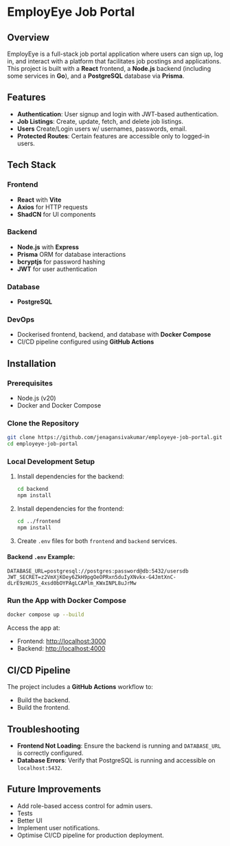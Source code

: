 
# EmployEye Job Portal

## Overview
EmployEye is a full-stack job portal application where users can sign up, log in, and interact with a platform that facilitates job postings and applications. This project is built with a **React** frontend, a **Node.js** backend (including some services in **Go**), and a **PostgreSQL** database via **Prisma**.

## Features
- **Authentication**: User signup and login with JWT-based authentication.
- **Job Listings**: Create, update, fetch, and delete job listings.
- **Users** Create/Login users w/ usernames, passwords, email.
- **Protected Routes**: Certain features are accessible only to logged-in users.

## Tech Stack
### Frontend
- **React** with **Vite**
- **Axios** for HTTP requests
- **ShadCN** for UI components

### Backend
- **Node.js** with **Express**
- **Prisma** ORM for database interactions
- **bcryptjs** for password hashing
- **JWT** for user authentication

### Database
- **PostgreSQL**

### DevOps
- Dockerised frontend, backend, and database with **Docker Compose**
- CI/CD pipeline configured using **GitHub Actions**

## Installation
### Prerequisites
- Node.js (v20)
- Docker and Docker Compose

### Clone the Repository
```bash
git clone https://github.com/jenagansivakumar/employeye-job-portal.git
cd employeye-job-portal
```

### Local Development Setup
1. Install dependencies for the backend:
   ```bash
   cd backend
   npm install
   ```
2. Install dependencies for the frontend:
   ```bash
   cd ../frontend
   npm install
   ```
3. Create `.env` files for both `frontend` and `backend` services.

#### Backend `.env` Example:
```env
DATABASE_URL=postgresql://postgres:password@db:5432/usersdb
JWT_SECRET=z2VmXjKOey6ZkH9pgOeOPRxn5duIyXNvkx-G4JmtXnC-dLrE9zHUJS_4xsd0bOYPAgLCAPlm_KWxINPL8uJrMw
```

### Run the App with Docker Compose
```bash
docker compose up --build
```
Access the app at:
- Frontend: [http://localhost:3000](http://localhost:3000)
- Backend: [http://localhost:4000](http://localhost:4000)

## CI/CD Pipeline
The project includes a **GitHub Actions** workflow to:
- Build the backend.
- Build the frontend.


## Troubleshooting
- **Frontend Not Loading**: Ensure the backend is running and `DATABASE_URL` is correctly configured.
- **Database Errors**: Verify that PostgreSQL is running and accessible on `localhost:5432`.

## Future Improvements
- Add role-based access control for admin users.
- Tests
- Better UI
- Implement user notifications.
- Optimise CI/CD pipeline for production deployment.

